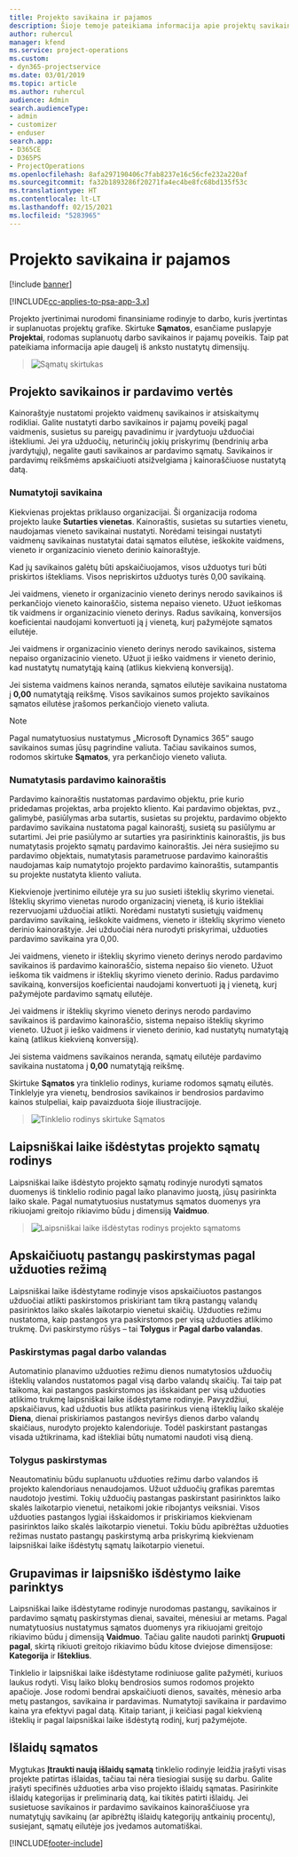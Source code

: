 ```yaml
---
title: Projekto savikaina ir pajamos
description: Šioje temoje pateikiama informacija apie projektų savikainų ir pajamų įvertinimą.
author: ruhercul
manager: kfend
ms.service: project-operations
ms.custom:
- dyn365-projectservice
ms.date: 03/01/2019
ms.topic: article
ms.author: ruhercul
audience: Admin
search.audienceType:
- admin
- customizer
- enduser
search.app:
- D365CE
- D365PS
- ProjectOperations
ms.openlocfilehash: 8afa297190406c7fab8237e16c56cfe232a220af
ms.sourcegitcommit: fa32b1893286f20271fa4ec4be8fc68bd135f53c
ms.translationtype: HT
ms.contentlocale: lt-LT
ms.lasthandoff: 02/15/2021
ms.locfileid: "5283965"
---
```

# <a name="project-costs-and-revenue"></a>Projekto savikaina ir pajamos

[!include [banner](../includes/psa-now-project-operations.md)]

[!INCLUDE[cc-applies-to-psa-app-3.x](../includes/cc-applies-to-psa-app-3x.md)]

Projekto įvertinimai nurodomi finansiniame rodinyje to darbo, kuris įvertintas ir suplanuotas projektų grafike. Skirtuke **Sąmatos**, esančiame puslapyje **Projektai**, rodomas suplanuotų darbo savikainos ir pajamų poveikis. Taip pat pateikiama informacija apie daugelį iš anksto nustatytų dimensijų. 

> ![Sąmatų skirtukas](media/project-5.png)

## <a name="cost-and-sales-values-of-the-project"></a>Projekto savikainos ir pardavimo vertės

Kainoraštyje nustatomi projekto vaidmenų savikainos ir atsiskaitymų rodikliai. Galite nustatyti darbo savikainos ir pajamų poveikį pagal vaidmenis, susietus su pareigų pavadinimu ir įvardytuoju užduočiai ištekliumi. Jei yra užduočių, neturinčių jokių priskyrimų (bendrinių arba įvardytųjų), negalite gauti savikainos ar pardavimo sąmatų. Savikainos ir pardavimų reikšmėms apskaičiuoti atsižvelgiama į kainoraščiuose nustatytą datą.

### <a name="default-cost-price"></a>Numatytoji savikaina  

Kiekvienas projektas priklauso organizacijai. Ši organizacija rodoma projekto lauke **Sutarties vienetas**. Kainoraštis, susietas su sutarties vienetu, naudojamas vieneto savikainai nustatyti. Norėdami teisingai nustatyti vaidmenų savikainas nustatytai datai sąmatos eilutėse, ieškokite vaidmens, vieneto ir organizacinio vieneto derinio kainoraštyje. 

Kad jų savikainos galėtų būti apskaičiuojamos, visos užduotys turi būti priskirtos ištekliams. Visos nepriskirtos užduotys turės 0,00 savikainą.

Jei vaidmens, vieneto ir organizacinio vieneto derinys nerodo savikainos iš perkančiojo vieneto kainoraščio, sistema nepaiso vieneto. Užuot ieškomas tik vaidmens ir organizacinio vieneto derinys. Radus savikainą, konversijos koeficientai naudojami konvertuoti ją į vienetą, kurį pažymėjote sąmatos eilutėje.

Jei vaidmens ir organizacinio vieneto derinys nerodo savikainos, sistema nepaiso organizacinio vieneto. Užuot ji ieško vaidmens ir vieneto derinio, kad nustatytų numatytąją kainą (atlikus kiekvieną konversiją).

Jei sistema vaidmens kainos neranda, sąmatos eilutėje savikaina nustatoma į **0,00** numatytąją reikšmę. Visos savikainos sumos projekto savikainos sąmatos eilutėse įrašomos perkančiojo vieneto valiuta.

> [!NOTE]
> Pagal numatytuosius nustatymus „Microsoft Dynamics 365“ saugo savikainos sumas jūsų pagrindine valiuta. Tačiau savikainos sumos, rodomos skirtuke **Sąmatos**, yra perkančiojo vieneto valiuta.  

### <a name="default-sales-price"></a>Numatytasis pardavimo kainoraštis 

Pardavimo kainoraštis nustatomas pardavimo objektu, prie kurio pridedamas projektas, arba projekto kliento. Kai pardavimo objektas, pvz., galimybė, pasiūlymas arba sutartis, susietas su projektu, pardavimo objekto pardavimo savikaina nustatoma pagal kainoraštį, susietą su pasiūlymu ar sutartimi. Jei prie pasiūlymo ar sutarties yra pasirinktinis kainoraštis, jis bus numatytasis projekto sąmatų pardavimo kainoraštis. Jei nėra susiejimo su pardavimo objektais, numatytasis parametruose pardavimo kainoraštis naudojamas kaip numatytojo projekto pardavimo kainoraštis, sutampantis su projekte nustatyta kliento valiuta.

Kiekvienoje įvertinimo eilutėje yra su juo susieti išteklių skyrimo vienetai. Išteklių skyrimo vienetas nurodo organizacinį vienetą, iš kurio ištekliai rezervuojami užduočiai atlikti. Norėdami nustatyti susietųjų vaidmenų pardavimo savikainą, ieškokite vaidmens, vieneto ir išteklių skyrimo vieneto derinio kainoraštyje. Jei užduočiai nėra nurodyti priskyrimai, užduoties pardavimo savikaina yra 0,00.

Jei vaidmens, vieneto ir išteklių skyrimo vieneto derinys nerodo pardavimo savikainos iš pardavimo kainoraščio, sistema nepaiso šio vieneto. Užuot ieškoma tik vaidmens ir išteklių skyrimo vieneto derinio. Radus pardavimo savikainą, konversijos koeficientai naudojami konvertuoti ją į vienetą, kurį pažymėjote pardavimo sąmatų eilutėje. 

Jei vaidmens ir išteklių skyrimo vieneto derinys nerodo pardavimo savikainos iš pardavimo kainoraščio, sistema nepaiso išteklių skyrimo vieneto. Užuot ji ieško vaidmens ir vieneto derinio, kad nustatytų numatytąją kainą (atlikus kiekvieną konversiją).

Jei sistema vaidmens savikainos neranda, sąmatų eilutėje pardavimo savikaina nustatoma į **0,00** numatytąją reikšmę.

Skirtuke **Sąmatos** yra tinklelio rodinys, kuriame rodomos sąmatų eilutės. Tinklelyje yra vienetų, bendrosios savikainos ir bendrosios pardavimo kainos stulpeliai, kaip pavaizduota šioje iliustracijoje. 

> ![Tinklelio rodinys skirtuke Sąmatos](media/project-6.png)

## <a name="time-phased-view-of-project-estimates"></a>Laipsniškai laike išdėstytas projekto sąmatų rodinys

Laipsniškai laike išdėstyto projekto sąmatų rodinyje nurodyti sąmatos duomenys iš tinklelio rodinio pagal laiko planavimo juostą, jūsų pasirinkta laiko skale. Pagal numatytuosius nustatymus sąmatos duomenys yra rikiuojami greitojo rikiavimo būdu į dimensiją **Vaidmuo**.

> ![Laipsniškai laike išdėstytas rodinys projekto sąmatoms](media/project-7.png)

## <a name="allocating-estimated-effort-based-on-the-task-mode"></a>Apskaičiuotų pastangų paskirstymas pagal užduoties režimą

Laipsniškai laike išdėstytame rodinyje visos apskaičiuotos pastangos užduočiai atlikti paskirstomos priskiriant tam tikrą pastangų valandų pasirinktos laiko skalės laikotarpio vienetui skaičių. Užduoties režimu nustatoma, kaip pastangos yra paskirstomos per visą užduoties atlikimo trukmę. Dvi paskirstymo rūšys – tai **Tolygus** ir **Pagal darbo valandas**.

### <a name="work-hours-based-allocation"></a>Paskirstymas pagal darbo valandas
 
Automatinio planavimo užduoties režimu dienos numatytosios užduočių išteklių valandos nustatomos pagal visą darbo valandų skaičių. Tai taip pat taikoma, kai pastangos paskirstomos jas išskaidant per visą užduoties atlikimo trukmę laipsniškai laike išdėstytame rodinyje. Pavyzdžiui, apskaičiavus, kad užduotis bus atlikta pasirinkus vieną išteklių laiko skalėje **Diena**, dienai priskiriamos pastangos neviršys dienos darbo valandų skaičiaus, nurodyto projekto kalendoriuje. Todėl paskirstant pastangas visada užtikrinama, kad ištekliai būtų numatomi naudoti visą dieną.

### <a name="even-allocation"></a>Tolygus paskirstymas

Neautomatiniu būdu suplanuotu užduoties režimu darbo valandos iš projekto kalendoriaus nenaudojamos. Užuot užduočių grafikas paremtas naudotojo įvestimi. Tokių užduočių pastangas paskirstant pasirinktos laiko skalės laikotarpio vienetui, netaikomi jokie ribojantys veiksniai. Visos užduoties pastangos lygiai išskaidomos ir priskiriamos kiekvienam pasirinktos laiko skalės laikotarpio vienetui. Tokiu būdu apibrėžtas užduoties režimas nustato pastangų paskirstymą arba priskyrimą kiekvienam laipsniškai laike išdėstytų sąmatų laikotarpio vienetui.

## <a name="grouping-and-time-phasing-options"></a>Grupavimas ir laipsniško išdėstymo laike parinktys

Laipsniškai laike išdėstytame rodinyje nurodomas pastangų, savikainos ir pardavimo sąmatų paskirstymas dienai, savaitei, mėnesiui ar metams. Pagal numatytuosius nustatymus sąmatos duomenys yra rikiuojami greitojo rikiavimo būdu į dimensiją **Vaidmuo**. Tačiau galite naudoti parinktį **Grupuoti pagal**, skirtą rikiuoti greitojo rikiavimo būdu kitose dviejose dimensijose: **Kategorija** ir **Išteklius**.

Tinklelio ir laipsniškai laike išdėstytame rodiniuose galite pažymėti, kuriuos laukus rodyti. Visų laiko blokų bendrosios sumos rodomos projekto apačioje. Jose rodomi bendrai apskaičiuoti dienos, savaitės, mėnesio arba metų pastangos, savikaina ir pardavimas. Numatytoji savikaina ir pardavimo kaina yra efektyvi pagal datą. Kitaip tariant, ji keičiasi pagal kiekvieną išteklių ir pagal laipsniškai laike išdėstytą rodinį, kurį pažymėjote.

## <a name="expense-estimates"></a>Išlaidų sąmatos

Mygtukas **Įtraukti naują išlaidų sąmatą** tinklelio rodinyje leidžia įrašyti visas projekte patirtas išlaidas, tačiau tai nėra tiesiogiai susiję su darbu. Galite įrašyti specifinės užduoties arba viso projekto išlaidų sąmatas. Pasirinkite išlaidų kategorijas ir preliminarią datą, kai tikitės patirti išlaidų. Jei susietuose savikainos ir pardavimo savikainos kainoraščiuose yra numatytųjų savikainų (ar apibrėžtų išlaidų kategorijų antkainių procentų), susiejant, sąmatų eilutėje jos įvedamos automatiškai.


[!INCLUDE[footer-include](../includes/footer-banner.md)]